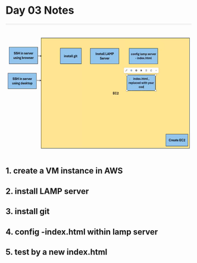 # Day 03 Notes
 <img src="assets/14.png" height="350px" width="500px" />

## 1. create a VM instance in AWS 

## 2. install LAMP server 

## 3. install git 

## 4. config -index.html within lamp server

## 5. test by a new index.html 






